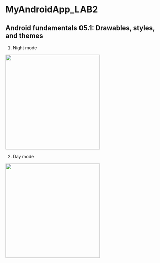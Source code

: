 # MyAndroidApp_LAB2

## Android fundamentals 05.1: Drawables, styles, and themes

1. Night mode

<img src="https://user-images.githubusercontent.com/63465350/124765146-a6a38e80-df70-11eb-9c35-361cf6cae4d8.png" width="300" >



2. Day mode

<img src="https://user-images.githubusercontent.com/63465350/124765178-adca9c80-df70-11eb-8eea-99a07d64811b.png" width="300">
